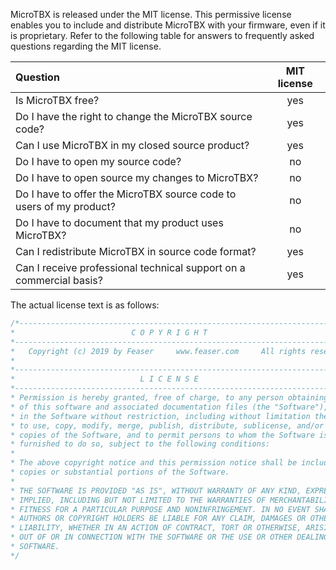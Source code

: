 MicroTBX is released under the MIT license. This permissive license enables you to include and distribute MicroTBX with your firmware, even if it is proprietary. Refer to the following table for answers to frequently asked questions regarding the MIT license.

| Question                                                            | MIT license |
| :------------------------------------------------------------------ | :---------: |
| Is MicroTBX free?                                                   | yes         |
| Do I have the right to change the MicroTBX source code?             | yes         |
| Can I use MicroTBX in my closed source product?                     | yes         |
| Do I have to open my source code?                                   | no          |
| Do I have to open source my changes to MicroTBX?                    | no          |
| Do I have to offer the MicroTBX source code to users of my product? | no          |
| Do I have to document that my product uses MicroTBX?                | no          |
| Can I redistribute MicroTBX in source code format?                  | yes         |
| Can I receive professional technical support on a commercial basis? | yes         |
  
The actual license text is as follows:

```c
/*---------------------------------------------------------------------------------------
*                          C O P Y R I G H T
*----------------------------------------------------------------------------------------
*   Copyright (c) 2019 by Feaser     www.feaser.com     All rights reserved
*
*----------------------------------------------------------------------------------------
*                            L I C E N S E
*----------------------------------------------------------------------------------------
* Permission is hereby granted, free of charge, to any person obtaining a copy
* of this software and associated documentation files (the "Software"), to deal
* in the Software without restriction, including without limitation the rights
* to use, copy, modify, merge, publish, distribute, sublicense, and/or sell
* copies of the Software, and to permit persons to whom the Software is
* furnished to do so, subject to the following conditions:
*
* The above copyright notice and this permission notice shall be included in all
* copies or substantial portions of the Software.
*
* THE SOFTWARE IS PROVIDED "AS IS", WITHOUT WARRANTY OF ANY KIND, EXPRESS OR
* IMPLIED, INCLUDING BUT NOT LIMITED TO THE WARRANTIES OF MERCHANTABILITY,
* FITNESS FOR A PARTICULAR PURPOSE AND NONINFRINGEMENT. IN NO EVENT SHALL THE
* AUTHORS OR COPYRIGHT HOLDERS BE LIABLE FOR ANY CLAIM, DAMAGES OR OTHER
* LIABILITY, WHETHER IN AN ACTION OF CONTRACT, TORT OR OTHERWISE, ARISING FROM,
* OUT OF OR IN CONNECTION WITH THE SOFTWARE OR THE USE OR OTHER DEALINGS IN THE
* SOFTWARE.
*/
```
